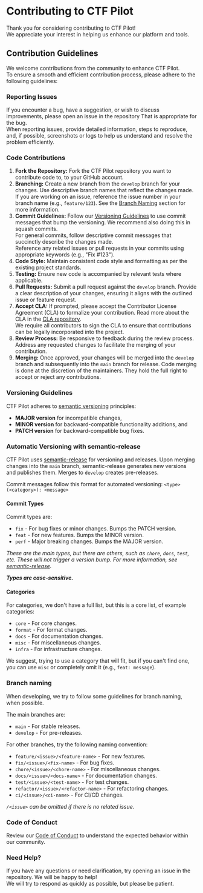 # Contributing to CTF Pilot

Thank you for considering contributing to CTF Pilot!  
We appreciate your interest in helping us enhance our platform and tools.

## Contribution Guidelines

We welcome contributions from the community to enhance CTF Pilot.  
To ensure a smooth and efficient contribution process, please adhere to the following guidelines:

### Reporting Issues

If you encounter a bug, have a suggestion, or wish to discuss improvements, please open an issue in the repository That is appropriate for the bug.  
When reporting issues, provide detailed information, steps to reproduce, and, if possible, screenshots or logs to help us understand and resolve the problem efficiently.

### Code Contributions

1. **Fork the Repository:** Fork the CTF Pilot repository you want to contribute code to, to your GitHub account.
2. **Branching:** Create a new branch from the `develop` branch for your changes. Use descriptive branch names that reflect the changes made. If you are working on an issue, reference the issue number in your branch name (e.g., `feature/123`). See the [Branch Naming](#branch-naming) section for more information.
3. **Commit Guidelines:** Follow our [Versioning Guidelines](#versioning-guidelines) to use commit messages that bump the versioning. We recommend also doing this in squash commits.  
For general commits, follow descriptive commit messages that succinctly describe the changes made.  
Reference any related issues or pull requests in your commits using appropriate keywords (e.g., "Fix #123").
4. **Code Style:** Maintain consistent code style and formatting as per the existing project standards.
5. **Testing:** Ensure new code is accompanied by relevant tests where applicable.
6. **Pull Requests:** Submit a pull request against the `develop` branch. Provide a clear description of your changes, ensuring it aligns with the outlined issue or feature request.
7. **Accept CLA:** If prompted, please accept the Contributor License Agreement (CLA) to formalize your contribution. Read more about the CLA in the [CLA repository](https://github.com/ctfpilot/cla).  
We require all contributors to sign the CLA to ensure that contributions can be legally incorporated into the project.
8. **Review Process:** Be responsive to feedback during the review process. Address any requested changes to facilitate the merging of your contribution.
9. **Merging:** Once approved, your changes will be merged into the `develop` branch and subsequently into the `main` branch for release.
Code merging is done at the discretion of the maintainers. They hold the full right to accept or reject any contributions.

### Versioning Guidelines

CTF Pilot adheres to [semantic versioning](https://semver.org/) principles:

- **MAJOR version** for incompatible changes,
- **MINOR version** for backward-compatible functionality additions, and
- **PATCH version** for backward-compatible bug fixes.

### Automatic Versioning with semantic-release

CTF Pilot uses [semantic-release](https://github.com/semantic-release/semantic-release) for versioning and releases. Upon merging changes into the `main` branch, semantic-release generates new versions and publishes them. Merges to `develop` creates pre-releases.

Commit messages follow this format for automated versioning: `<type>(<category>): <message>`

#### Commit Types

Commit types are:

- `fix` - For bug fixes or minor changes. Bumps the PATCH version.
- `feat` - For new features. Bumps the MINOR version.
- `perf` - Major breaking changes. Bumps the MAJOR version.

*These are the main types, but there are others, such as `chore`, `docs`, `test`, etc. These will not trigger a version bump.*
*For more information, see [semantic-release](https://github.com/semantic-release/semantic-release).*

***Types are case-sensitive.***

#### Categories

For categories, we don't have a full list, but this is a core list, of example categories:

- `core` - For core changes.
- `format` - For format changes.
- `docs` - For documentation changes.
- `misc` - For miscellaneous changes.
- `infra` - For infrastructure changes.

We suggest, trying to use a category that will fit, but if you can't find one, you can use `misc` or completely omit it (e.g., `feat: message`).

### Branch naming

When developing, we try to follow some guidelines for branch naming, when possible.

The main branches are:

- `main` - For stable releases.
- `develop` - For pre-releases.

For other branches, try the following naming convention:

- `feature/<issue>/<feature-name>` - For new features.
- `fix/<issue>/<fix-name>` - For bug fixes.
- `chore/<issue>/<chore-name>` - For miscellaneous changes.
- `docs/<issue>/<docs-name>` - For documentation changes.
- `test/<issue>/<test-name>` - For test changes.
- `refactor/<issue>/<refactor-name>` - For refactoring changes.
- `ci/<issue>/<ci-name>` - For CI/CD changes.

*`/<issue>` can be omitted if there is no related issue.*

### Code of Conduct

Review our [Code of Conduct](CODE_OF_CONDUCT.md) to understand the expected behavior within our community.

### Need Help?

If you have any questions or need clarification, try opening an issue in the repository. We will be happy to help!  
We will try to respond as quickly as possible, but please be patient.
